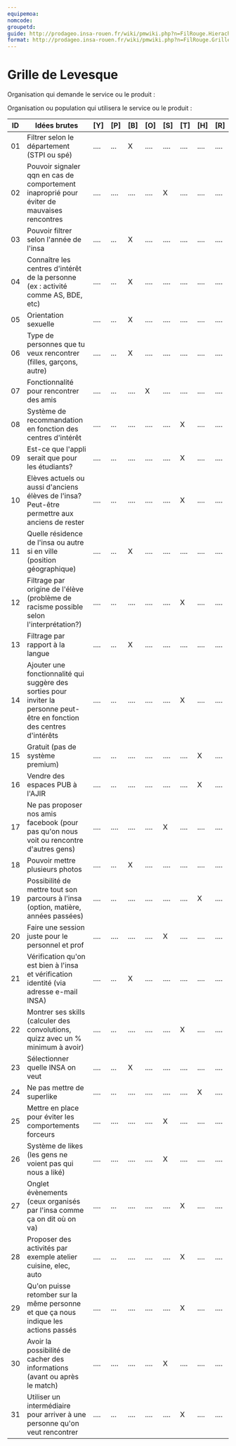 ```yaml
---
equipemoa: 
nomcode: 
groupetd: 
guide: http://prodageo.insa-rouen.fr/wiki/pmwiki.php?n=FilRouge.HierachiserBesoins
format: http://prodageo.insa-rouen.fr/wiki/pmwiki.php?n=FilRouge.GrilleLevesque
---
```


# Grille de Levesque

Organisation qui demande le service ou le produit : 

Organisation ou population qui utilisera le service ou le produit : 

| ID | Idées brutes                                                                                                             | [Y]  | [P]  | [B]  | [O]  | [S]  | [T]   | [H]  | [R]  |
|----|--------------------------------------------------------------------------------------------------------------------------|------|------|------|------|------|-------|------|------|
| 01 | Filtrer selon le département (STPI ou spé)                                                                               | .... | ...  |  X   | .... | .... | ....  | .... | .... |
| 02 | Pouvoir signaler qqn en cas de comportement inaproprié pour éviter de mauvaises rencontres                               | .... | .... | .... | .... |  X   | ....  | .... | .... |
| 03 | Pouvoir filtrer selon l'année de l'insa                                                                                  | .... | ...  |  X   | .... | .... | ....  | .... | .... |
| 04 | Connaître les centres d'intérêt de la personne (ex : activité comme AS, BDE, etc)                                        | .... | ...  |  X   | .... | .... | ....  | .... | .... |
| 05 | Orientation sexuelle                                                                                                     | .... | ...  |  X   | .... | .... | ....  | .... | .... |
| 06 | Type de personnes que tu veux rencontrer (filles, garçons, autre)                                                        | .... | ...  |  X   | .... | .... | ....  | .... | .... |
| 07 | Fonctionnalité pour rencontrer des amis                                                                                  | .... | ...  | .... |  X   | .... | ....  | .... | .... |
| 08 | Système de recommandation en fonction des centres d'intérêt                                                              | .... | ...  | .... | .... | .... |  X    | .... | .... |
| 09 | Est-ce que l'appli serait que pour les étudiants?                                                                        | .... | ...  | .... | .... | .... |  X    | .... | .... |
| 10 | Elèves actuels ou aussi d'anciens élèves de l'insa? Peut-être permettre aux anciens de rester                            | .... | ...  | .... | .... | .... |  X    | .... | .... |
| 11 | Quelle résidence de l'insa ou autre si en ville (position géographique)                                                  | .... | ...  |  X   | .... | .... | ....  | .... | .... |
| 12 | Filtrage par origine de l'élève (problème de racisme possible selon l'interprétation?)                                   | .... | ...  | .... | .... | .... |  X    | .... | .... |
| 13 | Filtrage par rapport à la langue                                                                                         | .... | ...  |  X   | .... | .... |  .... | .... | .... |
| 14 | Ajouter une fonctionnalité qui suggère des sorties pour inviter la personne peut-être en fonction des centres d'intérêts | .... | ...  | .... | .... | .... |  X    | .... | .... |
| 15 | Gratuit (pas de système premium)                                                                                         | .... | ...  | .... | .... | .... | ....  |  X   | .... |
| 16 | Vendre des espaces PUB à l'AJIR                                                                                          | .... | ...  | .... | .... | .... | ....  |  X   | .... |
| 17 | Ne pas proposer nos amis facebook (pour pas qu'on nous voit ou rencontre d'autres gens)                                  | .... | .... | .... | .... |  X   | ....  | .... | .... |
| 18 | Pouvoir mettre plusieurs photos                                                                                          | .... | ...  |  X   | .... | .... |  .... | .... | .... |
| 19 | Possibilité de mettre tout son parcours à l'insa (option, matière, années passées)                                       | .... | ...  | .... | .... | .... | ....  |  X   | .... |
| 20 | Faire une session juste pour le personnel et prof                                                                        | .... | .... | .... | .... |  X   | ....  | .... | .... |
| 21 | Vérification qu'on est bien à l'insa et vérification identité (via adresse e-mail INSA)                                  | .... | ...  |  X   | .... | .... |  .... | .... | .... |
| 22 | Montrer ses skills (calculer des convolutions, quizz avec un % minimum à avoir)                                          | .... | ...  | .... | .... | .... |  X    | .... | .... |
| 23 | Sélectionner quelle INSA on veut                                                                                         | .... | ...  |  X   | .... | .... |  .... | .... | .... |
| 24 | Ne pas mettre de superlike                                                                                               | .... | ...  | .... | .... | .... | ....  |  X   | .... |
| 25 | Mettre en place pour éviter les comportements forceurs                                                                   | .... | .... | .... | .... |  X   | ....  | .... | .... |
| 26 | Système de likes (les gens ne voient pas qui nous a liké)                                                                | .... | .... | .... | .... |  X   | ....  | .... | .... |
| 27 | Onglet évènements (ceux organisés par l'insa comme ça on dit où on va)                                                   | .... | ...  | .... | .... | .... |  X    | .... | .... |
| 28 | Proposer des activités par exemple atelier cuisine, elec, auto                                                           | .... | ...  | .... | .... | .... |  X    | .... | .... |
| 29 | Qu'on puisse retomber sur la même personne et que ça nous indique les actions passés                                     | .... | ...  | .... | .... | .... |  X    | .... | .... |
| 30 | Avoir la possibilité de cacher des informations (avant ou après le match)                                                | .... | .... | .... | .... |  X   | ....  | .... | .... |
| 31 | Utiliser un intermédiaire pour arriver à une personne qu'on veut rencontrer                                              | .... | ...  | .... | .... | .... |  X    | .... | .... |
